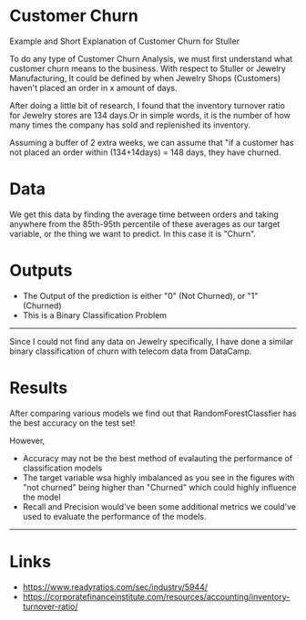 # Customer Churn
Example and Short Explanation of Customer Churn for Stuller

To do any type of Customer Churn Analysis, we must first understand what customer churn means to the business.
With respect to Stuller or Jewelry Manufacturing,
It could be defined by when Jewelry Shops (Customers) haven't placed an order in x amount of days.

After doing a little bit of research, I found that the inventory turnover ratio for Jewelry stores are 134 days.Or in simple words, it is the number of how many times the company has sold and replenished its inventory.

Assuming a buffer of 2 extra weeks, we can assume that "if a customer has not placed an order within (134+14days) = 148 days, they have churned.

# Data
We get this data by finding the average time between orders and taking anywhere from the 85th-95th percentile of these averages as our target variable, or the thing we want to predict. In this case it is "Churn".

# Outputs
- The Output of the prediction is either "0" (Not Churned), or "1" (Churned)
- This is a Binary Classification Problem
-----------------------------
Since I could not find any data on Jewelry specifically, I have done a similar binary classification of churn with telecom data from DataCamp.

# Results
After comparing various models we find out that RandomForestClassfier has the best accuracy on the test set!

However, 
- Accuracy may not be the best method of evalauting the performance of classification models
- The target variable wsa highly imbalanced as you see in the figures with "not churned" being higher than "Churned" which could highly influence the model
- Recall and Precision would've been some additional metrics we could've used to evaluate the performance of the models.
------------------------------
# Links
- https://www.readyratios.com/sec/industry/5944/
- https://corporatefinanceinstitute.com/resources/accounting/inventory-turnover-ratio/
